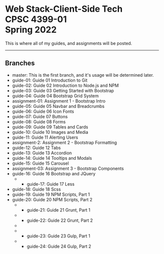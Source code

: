 # Web Stack-Client-Side Tech<br>CPSC 4399-01<br>Spring 2022

This is where all of my guides, and assignments will be posted.

***

## Branches

- master: This is the first branch, and it's usage will be determined later.
- guide-01: Guide 01 Introduction to Git
- guide-02: Guide 02 Introduction to Node.js and NPM
- guide-03: Guide 03 Getting Started with Bootstrap
- guide-04: Guide 04 Bootstrap Grid System
- assignment-01: Assignment 1 - Bootstrap Intro
- guide-05: Guide 05 Navbar and Breadcrumbs
- guide-06: Guide 06 Icon Fonts
- guide-07: Guide 07 Buttons
- guide-08: Guide 08 Forms
- guide-09: Guide 09 Tables and Cards
- guide-10: Guide 10 Images and Media
- guide-11: Guide 11 Alerting Users
- assignment-2: Assignment 2 - Bootstrap Formatting
- guide-12: Guide 12 Tabs
- guide-13: Guide 13 Accordion
- guide-14: Guide 14 Tooltips and Modals
- guide-15: Guide 15 Carousel
- assignment-03: Assignment 3 - Bootstrap Components
- guide-16: Guide 16 Bootstrap and JQuery
    - - guide-17: Guide 17 Less
- guide-18: Guide 18 Scss
- guide-19: Guide 19 NPM Scripts, Part 1
- guide-20: Guide 20 NPM Scripts, Part 2
    - - guide-21: Guide 21 Grunt, Part 1
    - - guide-22: Guide 22 Grunt, Part 2
    - 
    - - guide-23: Guide 23 Gulp, Part 1
    - - guide-24: Guide 24 Gulp, Part 2